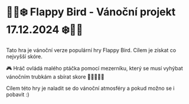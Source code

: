 <h1>🎄🎁❄️ Flappy Bird - Vánoční projekt 17.12.2024 ❄️🎁🎄</h1>
<p>Tato hra je vánoční verze populární hry Flappy Bird. Cílem je získat co nejvyšší skóre.</p>
<p>🎮 Hráč ovládá malého ptáčka pomocí mezerníku, který se musí vyhýbat vánočním trubkám a sbírat skore 🌟🌟🌟🌟🌟</p>
<p> Cílem této hry je naladit se do vánoční atmosféry a pokud možno se i pobavit :)</p>
